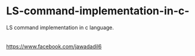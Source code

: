 # LS-command-implementation-in-c-
LS command implementation in c language.
<br><br><br>https://www.facebook.com/jawadadil6
